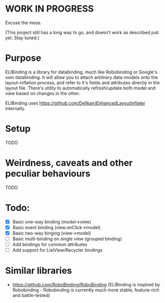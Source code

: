 WORK IN PROGRESS
========
Excuse the mess.

(This project still has a long way to go, and doesn't work as described just yet. Stay tuned.)

Purpose
========
ELIBinding is a library for databinding, much like Robobinding or Google's own databinding. 
It will allow you to attach arbitrary data-models onto the layout-inflation process, and refer to it's fields and 
attributes directly in the layout file. There's utility to automatically refresh/update both model and view based on 
changes in the other.

ELIBinding uses https://github.com/Dellkan/EnhancedLayoutInflater internally.

Setup
========
TODO

Weirdness, caveats and other peculiar behaviours
========
TODO

Todo:
========
 - [x] Basic one-way binding (model->view)
 - [x] Basic event binding (view.onClick->model)
 - [x] Basic two-way binging (view->model)
 - [ ] Basic multi-binding on single view (grouped binding)
 - [ ] Add bindings for common attributes
 - [ ] Add support for ListView/Recycler bindings
 
Similar libraries
========
 - https://github.com/RoboBinding/RoboBinding (ELIBinding is inspired by Robobinding - 
 Robobinding is currently much more stable, feature-rich and battle-tested)
